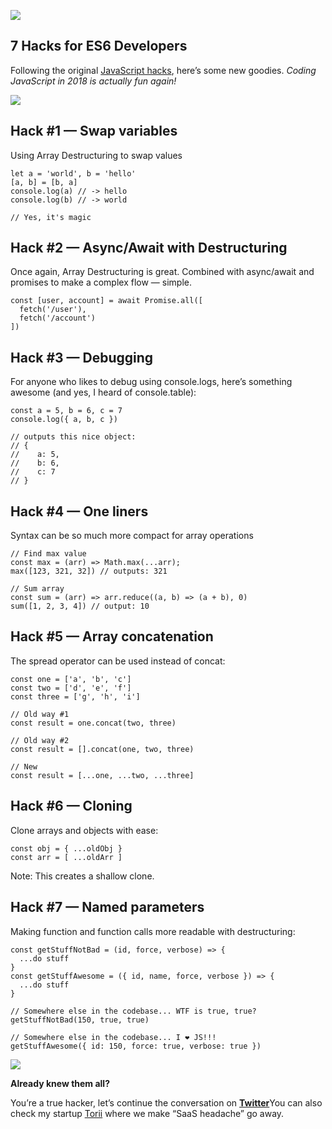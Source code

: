 ![](https://cdn-images-1.medium.com/max/9900/1*xmqGcZXL4t7mJoG1SBvErA.jpeg)

## 7 Hacks for ES6 Developers

Following the original [JavaScript hacks](https://hackernoon.com/javascript-hacks-for-hipsters-624d50c76e8e), here’s some new goodies. *Coding JavaScript in 2018 is actually fun again!*

![](https://cdn-images-1.medium.com/max/2000/1*4877k4Hq9dPdtmvg9hnGFA.jpeg)

## Hack #1 — Swap variables

Using Array Destructuring to swap values

    let a = 'world', b = 'hello'
    [a, b] = [b, a]
    console.log(a) // -> hello
    console.log(b) // -> world
    
    // Yes, it's magic

## Hack #2 — Async/Await with Destructuring

Once again, Array Destructuring is great. Combined with async/await and promises to make a complex flow — simple.

    const [user, account] = await Promise.all([
      fetch('/user'),
      fetch('/account')
    ])

## Hack #3 — Debugging

For anyone who likes to debug using console.logs, here’s something awesome (and yes, I heard of console.table):

    const a = 5, b = 6, c = 7
    console.log({ a, b, c })
    
    // outputs this nice object:
    // {
    //    a: 5,
    //    b: 6,
    //    c: 7
    // }

## Hack #4 — One liners

Syntax can be so much more compact for array operations

    // Find max value
    const max = (arr) => Math.max(...arr);
    max([123, 321, 32]) // outputs: 321
    
    // Sum array
    const sum = (arr) => arr.reduce((a, b) => (a + b), 0)
    sum([1, 2, 3, 4]) // output: 10

## Hack #5 — Array concatenation

The spread operator can be used instead of concat:

    const one = ['a', 'b', 'c']
    const two = ['d', 'e', 'f']
    const three = ['g', 'h', 'i']
    
    // Old way #1
    const result = one.concat(two, three)
    
    // Old way #2
    const result = [].concat(one, two, three)
    
    // New
    const result = [...one, ...two, ...three]

## Hack #6 — Cloning

Clone arrays and objects with ease:

    const obj = { ...oldObj }
    const arr = [ ...oldArr ]

Note: This creates a shallow clone.

## Hack #7 — Named parameters

Making function and function calls more readable with destructuring:

    const getStuffNotBad = (id, force, verbose) => {
      ...do stuff
    }
    const getStuffAwesome = ({ id, name, force, verbose }) => {
      ...do stuff
    }
    
    // Somewhere else in the codebase... WTF is true, true?
    getStuffNotBad(150, true, true)
    
    // Somewhere else in the codebase... I ❤ JS!!!
    getStuffAwesome({ id: 150, force: true, verbose: true })

![](https://cdn-images-1.medium.com/max/2048/1*ZrJKJqBsksWd-8uKM9OvgA.png)

**Already knew them all?**

You’re a true hacker, let’s continue the conversation on [**Twitter**](http://www.twitter.com/ketacode)You can also check my startup [Torii](https://toriihq.com) where we make “SaaS headache” go away.